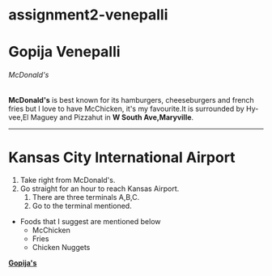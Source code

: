 # assignment2-venepalli
# Gopija Venepalli
###### McDonald's

**McDonald's** is best known for its hamburgers, cheeseburgers and french fries but I love to have McChicken, it's my favourite.It is surrounded by Hy-vee,El Maguey and Pizzahut in **W South Ave,Maryville**.

***

# Kansas City International Airport
1. Take right from McDonald's.
2. Go straight for an hour to reach Kansas Airport.
    1. There are three terminals A,B,C.
    2. Go to the terminal mentioned.

* Foods that I suggest are mentioned below
    * McChicken
    * Fries
    * Chicken Nuggets

**[Gopija's](AboutMe.md)**
